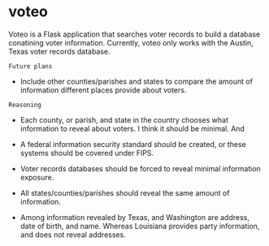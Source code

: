 # voteo
Voteo is a Flask application that searches voter records to build a database conatining voter information. 
Currently, voteo only works with the Austin, Texas voter records database. 
 
```Future plans``` 
* Include other counties/parishes and states to compare the amount of information different places provide
about voters.
 
```Reasoning```
* Each county, or parish, and state in the country chooses what information to reveal about voters. I think 
it should be minimal. And 

* A federal information security standard should be created, or these systems should be covered under FIPS. 

* Voter records databases should be forced to reveal minimal information exposure. 

* All states/counties/parishes should reveal the same amount of information. 

* Among information revealed by Texas, and Washington are address, date of birth, and name. Whereas Louisiana 
provides party information, and does not reveal addresses.  
